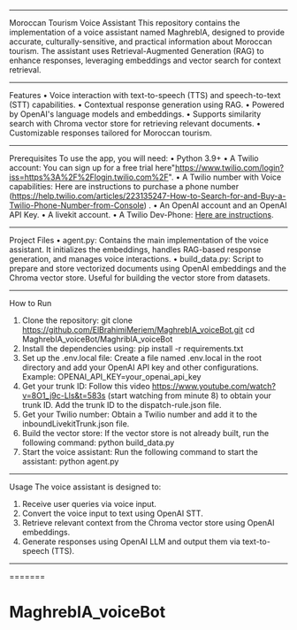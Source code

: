
________________________________________
Moroccan Tourism Voice Assistant
This repository contains the implementation of a voice assistant named MaghrebIA, designed to provide accurate, culturally-sensitive, and practical information about Moroccan tourism. The assistant uses Retrieval-Augmented Generation (RAG) to enhance responses, leveraging embeddings and vector search for context retrieval.
________________________________________
Features
•	Voice interaction with text-to-speech (TTS) and speech-to-text (STT) capabilities.
•	Contextual response generation using RAG.
•	Powered by OpenAI's language models and embeddings.
•	Supports similarity search with Chroma vector store for retrieving relevant documents.
•	Customizable responses tailored for Moroccan tourism.
________________________________________
Prerequisites
To use the app, you will need:
•	Python 3.9+ 
•	A Twilio account: You can sign up for a free trial here"https://www.twilio.com/login?iss=https%3A%2F%2Flogin.twilio.com%2F".
•	A Twilio number with Voice capabilities: Here are instructions to purchase a phone number (https://help.twilio.com/articles/223135247-How-to-Search-for-and-Buy-a-Twilio-Phone-Number-from-Console) .
•	An OpenAI account and an OpenAI API Key. 
•	A livekit account.
•	A Twilio Dev-Phone: [Here are instructions](https://www.twilio.com/docs/labs/dev-phone#install-the-dev-phone).
________________________________________
Project Files
•	agent.py: Contains the main implementation of the voice assistant. It initializes the embeddings, handles RAG-based response generation, and manages voice interactions.
•	build_data.py: Script to prepare and store vectorized documents using OpenAI embeddings and the Chroma vector store. Useful for building the vector store from datasets.
________________________________________
How to Run
1.	Clone the repository:
git clone https://github.com/ElBrahimiMeriem/MaghrebIA_voiceBot.git
cd MaghrebIA_voiceBot/MaghribIA_voiceBot
2.  Install the dependencies using:
pip install -r requirements.txt
3.	Set up the .env.local file:
Create a file named .env.local in the root directory and add your OpenAI API key and other configurations. Example:
OPENAI_API_KEY=your_openai_api_key
4.	Get your trunk ID:
Follow this video https://www.youtube.com/watch?v=8O1_j9c-Lls&t=583s (start watching from minute 8) to obtain your trunk ID. Add the trunk ID to the dispatch-rule.json file.
5.	Get your Twilio number:
Obtain a Twilio number and add it to the inboundLivekitTrunk.json file.
6.	Build the vector store:
If the vector store is not already built, run the following command:
python build_data.py
7.	Start the voice assistant:
Run the following command to start the assistant:
python agent.py
________________________________________
Usage
The voice assistant is designed to:
1.	Receive user queries via voice input.
2.	Convert the voice input to text using OpenAI STT.
3.	Retrieve relevant context from the Chroma vector store using OpenAI embeddings.
4.	Generate responses using OpenAI LLM and output them via text-to-speech (TTS).
________________________________________

=======
# MaghrebIA_voiceBot

